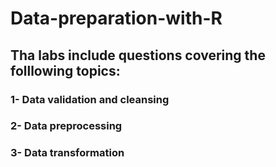 # Data-preparation-with-R
## Tha labs include questions covering the folllowing topics:
### 1- Data validation and cleansing
### 2- Data preprocessing
### 3- Data transformation
